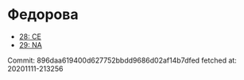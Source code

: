 # Федорова
- [28: CE](28.md)
- [29: NA](29.md)

Commit: 896daa619400d627752bbdd9686d02af14b7dfed
 fetched at: 20201111-213256
